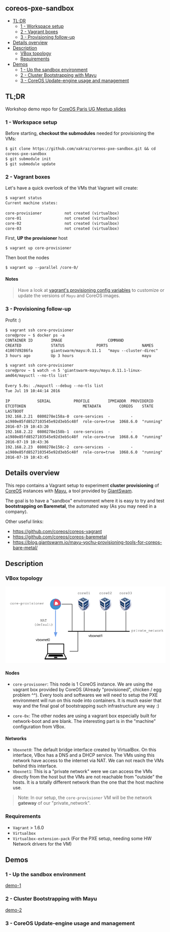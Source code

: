 coreos-pxe-sandbox
--

<!-- MarkdownTOC -->

- [TL;DR](#tldr)
  - [1 - Workspace setup](#1---workspace-setup)
  - [2 - Vagrant boxes](#2---vagrant-boxes)
  - [3 - Provisioning follow-up](#3---provisioning-follow-up)
- [Details overview](#details-overview)
- [Description](#description)
  - [VBox topology](#vbox-topology)
  - [Requirements](#requirements)
- [Demos](#demos)
  - [1 - Up the sandbox environment](#1---up-the-sandbox-environment)
  - [2 - Cluster Bootstrapping with Mayu](#2---cluster-bootstrapping-with-mayu)
  - [3 - CoreOS Update-engine usage and management](#3---coreos-update-engine-usage-and-management)

<!-- /MarkdownTOC -->


## TL;DR

Workshop demo repo for [CoreOS Paris UG Meetup slides](20160719_CoreOS_1-cluster-bootstrapping.pdf)

### 1 - Workspace setup

Before starting, **checkout the submodules** needed for provisioning the VMs:

```
$ git clone https://github.com/xakraz/coreos-pxe-sandbox.git && cd coreos-pxe-sandbox
$ git submodule init
$ git submodule update
```


### 2 - Vagrant boxes

Let's have a quick overlook of the VMs that Vagrant will create:

```
$ vagrant status
Current machine states:

core-provisioner          not created (virtualbox)
core-01                   not created (virtualbox)
core-02                   not created (virtualbox)
core-03                   not created (virtualbox)
```


First, **UP the provisioner** host

```
$ vagrant up core-provisioner
```


Then boot the nodes

```
$ vagrant up --parallel /core-0/
```


#### Notes

>
> Have a look at [vagrant's provisioning config variables](scripts/config.bash) to customize or update the versions of  `Mayu` and CoreOS images.
>


### 3 - Provisioning follow-up

Profit :)

```
$ vagrant ssh core-provisioner
core@prov ~ $ docker ps -a
CONTAINER ID        IMAGE                    COMMAND                  CREATED             STATUS              PORTS               NAMES
41007d9286fa        giantswarm/mayu:0.11.1   "mayu --cluster-direc"   3 hours ago         Up 3 hours                              mayu
```


```
$ vagrant ssh core-provisioner
core@prov ~ $ watch -n 5 'giantswarm-mayu/mayu.0.11.1-linux-amd64/mayuctl --no-tls list'

Every 5.0s: ./mayuctl --debug --no-tls list                                                                    Tue Jul 19 10:44:14 2016

IP            SERIAL          PROFILE        IPMIADDR  PROVIDERID  ETCDTOKEN                         METADATA        COREOS    STATE   LASTBOOT
192.168.2.21  0800278e158a-0  core-services  -         -           a1980e85fd8527103545e92d3eb5c48f  role-core=true  1068.6.0  "running"  2016-07-19 10:43:20
192.168.2.22  0800278e158b-1  core-services  -         -           a1980e85fd8527103545e92d3eb5c48f  role-core=true  1068.6.0  "running"  2016-07-19 10:43:36
192.168.2.23  0800278e158c-2  core-services  -         -           a1980e85fd8527103545e92d3eb5c48f  role-core=true  1068.6.0  "running"  2016-07-19 10:43:45
```



## Details overview

This repo contains a Vagrant setup to experiment **cluster provisioning** of [CoreOS](https://coreos.com/) instances with [Mayu](https://github.com/giantswarm/mayu/), a tool provided by [GiantSwam](https://giantswarm.io/products/).

The goal is to have a "sandbox" environment where it is easy to try and test **bootstrapping on Baremetal**, the automated way (As you may need in a company).

Other useful links:
* https://github.com/coreos/coreos-vagrant
* https://github.com/coreos/coreos-baremetal
* https://blog.giantswarm.io/mayu-yochu-provisioning-tools-for-coreos-bare-metal/



## Description

### VBox topology

![Vagrant setup](https://github.com/xakraz/coreos-pxe-sandbox/blob/master/img/20160719_CoreOS_1-cluster-bootstraping.png)

#### Nodes

* `core-provisoner`: This node is 1 CoreOS instance. We are using the vagrant box provided by CoreOS (Already "provisioned", chicken / egg problem ^^). Every tools and softwares we will need to setup the PXE environment will run on this node into containers. It is much easier that way and the final goal of bootstrapping such infrastructure any way :)

* `core-0x`: The other nodes are using a vagrant box especially built for network-boot and are blank. The interesting part is in the "machine" configuration from VBox.

#### Networks

* `Vboxnet0`: The default bridge interface created by VirtualBox. On this interface, VBox has a DNS and a DHCP service. The VMs using this network have access to the internet via NAT. We can not reach the VMs behind this interface.
* `Vboxnet1`: This is a "private network" were we can access the VMs directly from the host but the VMs are not reachable from "outside" the hosts. It is a totally different network than the one that the host machine use.

> Note: In our setup, the `core-provisioner` VM will be the network **gateway** of our "private_network".


### Requirements

* `Vagrant` > 1.6.0
* `Virtualbox`
* `Virtualbox-extension-pack` (For the PXE setup, needing some HW Network drivers for the VM)




## Demos

### 1 - Up the sandbox environment

[demo-1](docs/demo-1.md)


### 2 - Cluster Bootstrapping with Mayu

[demo-2](docs/demo-2.md)

### 3 - CoreOS Update-engine usage and management








